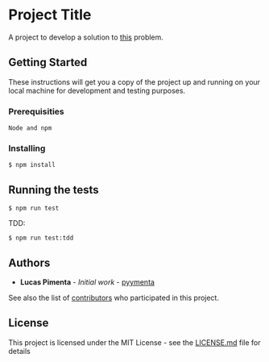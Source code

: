 # Project Title

A project to develop a solution to [this](http://dojopuzzles.com/problemas/exibe/encontre-o-telefone/) problem.

## Getting Started

These instructions will get you a copy of the project up and running on your local machine for development and testing purposes.

### Prerequisities

```
Node and npm
```

### Installing


```
$ npm install
```

## Running the tests

```
$ npm run test
```

TDD:

```
$ npm run test:tdd
```

## Authors

* **Lucas Pimenta** - *Initial work* - [pyymenta](https://github.com/pyymenta)

See also the list of [contributors](https://github.com/pyymenta/encontre-o-telefone/contributors) who participated in this project.

## License

This project is licensed under the MIT License - see the [LICENSE.md](LICENSE.md) file for details

